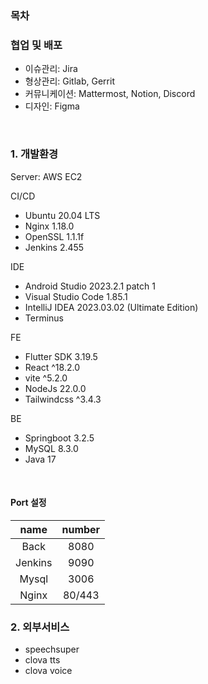 ### 목차

### 협업 및 배포
- 이슈관리: Jira
- 형상관리: Gitlab, Gerrit
- 커뮤니케이션: Mattermost, Notion, Discord
- 디자인: Figma

<br>

### 1. 개발환경
Server: AWS EC2

CI/CD
- Ubuntu 20.04 LTS
- Nginx 1.18.0
- OpenSSL 1.1.1f
- Jenkins 2.455


IDE
- Android Studio 2023.2.1 patch 1
- Visual Studio Code 1.85.1
- IntelliJ IDEA 2023.03.02 (Ultimate Edition)
- Terminus

FE
- Flutter SDK 3.19.5
- React ^18.2.0
- vite ^5.2.0
- NodeJs 22.0.0
- Tailwindcss ^3.4.3

BE
- Springboot 3.2.5
- MySQL 8.3.0
- Java 17

<br>

#### Port 설정
|name|number|
|:---:|:---:|
|Back|8080|
|Jenkins|9090|
|Mysql|3006|
|Nginx|80/443|


### 2. 외부서비스
- speechsuper
- clova tts
- clova voice